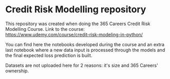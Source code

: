 # Credit Risk Modelling repository
This repository was created when doing the 365 Careers Credit Risk Modelling Course.
Link to the course: https://www.udemy.com/course/credit-risk-modeling-in-python/

You can find here the notebooks developed during the course and an extra last notebook where a new data input is processed through the models and the final expected loss prediction is built.

Datasets are not uploaded here for 2 reasons: it's size and 365 Careers' ownership.
